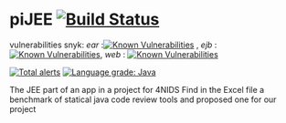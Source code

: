 # piJEE [![Build Status](https://travis-ci.com/amine177/piJEE.svg?branch=master)](https://travis-ci.com/amine177/piJEE)
vulnerabilities snyk: *ear* :[![Known Vulnerabilities](https://snyk.io/test/github/amine177/piJEE/badge.svg?targetFile=piJEE%2FpiJEE-ear%2Fpom.xml)](https://snyk.io/test/github/amine177/piJEE?targetFile=piJEE%2FpiJEE-ear%2Fpom.xml) , *ejb* : [![Known Vulnerabilities](https://snyk.io/test/github/amine177/piJEE/badge.svg?targetFile=piJEE%2FpiJEE-ejb%2Fpom.xml)](https://snyk.io/test/github/amine177/piJEE?targetFile=piJEE%2FpiJEE-ejb%2Fpom.xml), *web* : [![Known Vulnerabilities](https://snyk.io/test/github/amine177/piJEE/badge.svg?targetFile=piJEE%2FpiJEE-web%2Fpom.xml)](https://snyk.io/test/github/amine177/piJEE?targetFile=piJEE%2FpiJEE-web%2Fpom.xml)

[![Total alerts](https://img.shields.io/lgtm/alerts/g/amine177/piJEE.svg?logo=lgtm&logoWidth=18)](https://lgtm.com/projects/g/amine177/piJEE/alerts/) [![Language grade: Java](https://img.shields.io/lgtm/grade/java/g/amine177/piJEE.svg?logo=lgtm&logoWidth=18)](https://lgtm.com/projects/g/amine177/piJEE/context:java)

The JEE part of an app in a project for 4NIDS
Find in the Excel file a benchmark of statical java code review tools and proposed one for our project
